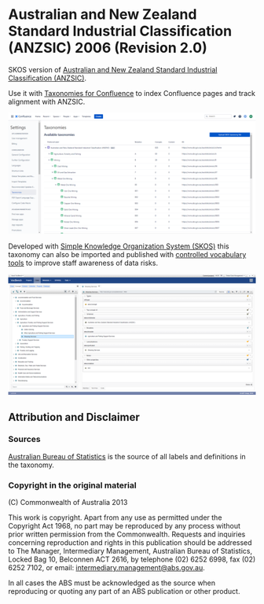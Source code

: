 # Australian and New Zealand Standard Industrial Classification (ANZSIC) 2006 (Revision 2.0)

SKOS version of [Australian and New Zealand Standard Industrial Classification (ANZSIC)](https://www.abs.gov.au/AUSSTATS/abs@.nsf/DetailsPage/1292.02006%20(Revision%202.0)?OpenDocument).

Use it with [Taxonomies for Confluence](https://dalstonsemantics.com/services/taxonomies-for-confluence/) to index Confluence pages and track alignment with ANZSIC.

![ANZSIC in Taxonomies for Confluence](anzsic-confluence.png "ANZSIC in Taxonomies for Confluence")

Developed with [Simple Knowledge Organization System (SKOS)](https://www.w3.org/2004/02/skos/) this taxonomy can also be imported and published with [controlled vocabulary tools](https://github.com/gbv/bartoc.org/wiki/Software-for-controlled-vocabularies) to improve staff awareness of data risks.

![ANZSIC in VocBench](anzsic-vocbench.png "ANZSIC in VocBench")

## Attribution and Disclaimer

### Sources

[Australian Bureau of Statistics](https://www.abs.gov.au/) is the source of all labels and definitions in the taxonomy.

### Copyright in the original material

(C) Commonwealth of Australia 2013 

This work is copyright. Apart from any use as permitted under the Copyright Act 1968, no part may be reproduced by any process without prior written permission from the Commonwealth. Requests and inquiries concerning reproduction and rights in this publication should be addressed to The Manager, Intermediary Management, Australian Bureau of Statistics, Locked Bag 10, Belconnen ACT 2616, by telephone (02) 6252 6998, fax (02) 6252 7102, or email: <intermediary.management@abs.gov.au>. 

In all cases the ABS must be acknowledged as the source when reproducing or quoting any part of an ABS publication or other product. 